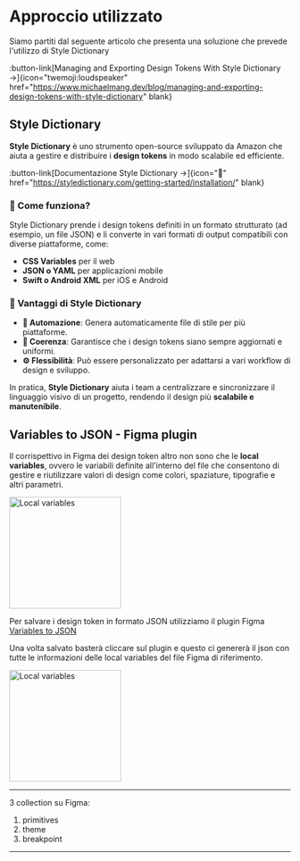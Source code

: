 # Approccio utilizzato
Siamo partiti dal seguente articolo che presenta una soluzione che prevede l'utilizzo di Style Dictionary

:button-link[Managing and Exporting Design Tokens With Style Dictionary →]{icon="twemoji:loudspeaker" href="https://www.michaelmang.dev/blog/managing-and-exporting-design-tokens-with-style-dictionary" blank}

## Style Dictionary

**Style Dictionary** è uno strumento open-source sviluppato da Amazon che aiuta a gestire e distribuire i **design tokens** in modo scalabile ed efficiente.

:button-link[Documentazione Style Dictionary →]{icon="📖" href="https://styledictionary.com/getting-started/installation/" blank}
### 🔹 Come funziona?
Style Dictionary prende i design tokens definiti in un formato strutturato (ad esempio, un file JSON) e li converte in vari formati di output compatibili con diverse piattaforme, come:
- **CSS Variables** per il web  
- **JSON o YAML** per applicazioni mobile  
- **Swift o Android XML** per iOS e Android  

### 🎯 Vantaggi di Style Dictionary
- **🚀 Automazione**: Genera automaticamente file di stile per più piattaforme.  
- **🎨 Coerenza**: Garantisce che i design tokens siano sempre aggiornati e uniformi.  
- **⚙️ Flessibilità**: Può essere personalizzato per adattarsi a vari workflow di design e sviluppo.  

In pratica, **Style Dictionary** aiuta i team a centralizzare e sincronizzare il linguaggio visivo di un progetto, rendendo il design più **scalabile e manutenibile**.

## Variables to JSON - Figma plugin

Il corrispettivo in Figma dei design token altro non sono che le **local variables**, ovvero le variabili definite all'interno del file che consentono di gestire e riutilizzare valori di design come colori, spaziature, tipografie e altri parametri.

<img src="https://i.ibb.co/KjMBBKvH/Figma-Local-variables.png" alt="Local variables" width="200"/>

Per salvare i design token in formato JSON utilizziamo il plugin Figma [Variables to JSON](https://www.figma.com/community/plugin/1301567053264748331/variables-to-json) 

Una volta salvato basterà cliccare sul plugin e questo ci genererà il json con tutte le informazioni delle local variables del file Figma di riferimento.

<img src="https://i.ibb.co/0pb06yMz/Screenshot-2025-02-04-alle-17-27-54.png" alt="Local variables" width="200"/>

---
3 collection su Figma:
1. primitives
2. theme
3. breakpoint
---